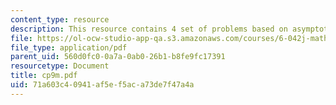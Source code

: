 ```yaml
---
content_type: resource
description: This resource contains 4 set of problems based on asymptotics.
file: https://ol-ocw-studio-app-qa.s3.amazonaws.com/courses/6-042j-mathematics-for-computer-science-fall-2005/71a603c40941af5ef5aca73de7f47a4a_cp9m.pdf
file_type: application/pdf
parent_uid: 560d0fc0-0a7a-0ab0-26b1-b8fe9fc17391
resourcetype: Document
title: cp9m.pdf
uid: 71a603c4-0941-af5e-f5ac-a73de7f47a4a
---
```

